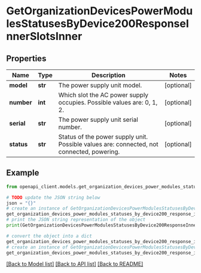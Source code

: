 # GetOrganizationDevicesPowerModulesStatusesByDevice200ResponseInnerSlotsInner


## Properties

Name | Type | Description | Notes
------------ | ------------- | ------------- | -------------
**model** | **str** | The power supply unit model. | [optional] 
**number** | **int** | Which slot the AC power supply occupies. Possible values are: 0, 1, 2. | [optional] 
**serial** | **str** | The power supply unit serial number. | [optional] 
**status** | **str** | Status of the power supply unit. Possible values are: connected, not connected, powering. | [optional] 

## Example

```python
from openapi_client.models.get_organization_devices_power_modules_statuses_by_device200_response_inner_slots_inner import GetOrganizationDevicesPowerModulesStatusesByDevice200ResponseInnerSlotsInner

# TODO update the JSON string below
json = "{}"
# create an instance of GetOrganizationDevicesPowerModulesStatusesByDevice200ResponseInnerSlotsInner from a JSON string
get_organization_devices_power_modules_statuses_by_device200_response_inner_slots_inner_instance = GetOrganizationDevicesPowerModulesStatusesByDevice200ResponseInnerSlotsInner.from_json(json)
# print the JSON string representation of the object
print(GetOrganizationDevicesPowerModulesStatusesByDevice200ResponseInnerSlotsInner.to_json())

# convert the object into a dict
get_organization_devices_power_modules_statuses_by_device200_response_inner_slots_inner_dict = get_organization_devices_power_modules_statuses_by_device200_response_inner_slots_inner_instance.to_dict()
# create an instance of GetOrganizationDevicesPowerModulesStatusesByDevice200ResponseInnerSlotsInner from a dict
get_organization_devices_power_modules_statuses_by_device200_response_inner_slots_inner_from_dict = GetOrganizationDevicesPowerModulesStatusesByDevice200ResponseInnerSlotsInner.from_dict(get_organization_devices_power_modules_statuses_by_device200_response_inner_slots_inner_dict)
```
[[Back to Model list]](../README.md#documentation-for-models) [[Back to API list]](../README.md#documentation-for-api-endpoints) [[Back to README]](../README.md)


